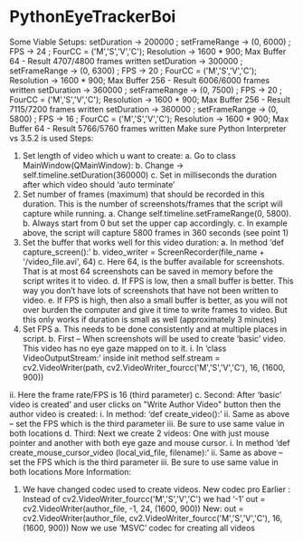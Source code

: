 # PythonEyeTrackerBoi

Some Viable Setups:
setDuration -> 200000 ; setFrameRange -> (0, 6000) ; FPS -> 24 ; FourCC = ('M','S','V','C'); Resolution -> 1600 * 900; Max Buffer 64 - Result 4707/4800 frames written
setDuration -> 300000 ; setFrameRange -> (0, 6300) ; FPS -> 20 ; FourCC = ('M','S','V','C'); Resolution -> 1600 * 900; Max Buffer 256 - Result 6006/6000 frames written
setDuration -> 360000 ; setFrameRange -> (0, 7500) ; FPS -> 20 ; FourCC = ('M','S','V','C'); Resolution -> 1600 * 900; Max Buffer 256 - Result 7115/7200 frames written
setDuration -> 360000 ; setFrameRange -> (0, 5800) ; FPS -> 16 ; FourCC = ('M','S','V','C'); Resolution -> 1600 * 900; Max Buffer 64 - Result 5766/5760 frames written
Make sure Python Interpreter  vs 3.5.2 is used
Steps:
1.    Set length of video which u want to create:
a.    Go to class MainWindow(QMainWindow):
b.    Change -> self.timeline.setDuration(360000)
c.    Set in milliseconds the duration after which video should ‘auto terminate’
2.    Set number of frames (maximum) that should be recorded in this duration. This is the number of screenshots/frames that the script will capture while running.
a.    Change self.timeline.setFrameRange(0, 5800).
b.    Always start from 0 but set the upper cap accordingly.
c.    In example above, the script will capture 5800 frames in 360 seconds (see point 1)
3.    Set the buffer that works well for this video duration:
a.    In method ‘def capture_screen():’
b.    video_writer = ScreenRecorder(file_name + '/video_file.avi', 64)
c.    Here 64, is the buffer available for screenshots. That is at most 64 screenshots can be saved in memory before the script writes it to video.
d.    If FPS is low, then a small buffer is better. This way you don’t have lots of screenshots that have not been written to video.
e.    If FPS is high, then also a small buffer is better, as you will not over burden the computer and give it time to write frames to video. But this only works if duration is small as well (approximately 3 minutes)
4.    Set FPS
a.    This needs to be done consistently and at multiple places in script.
b.    First – When screenshots will be used to create ‘basic’ video. This video has no eye gaze mapped on to it.
i.    In ‘class VideoOutputStream:’ inside init method
self.stream = cv2.VideoWriter(path, cv2.VideoWriter_fourcc('M','S','V','C'), 16, (1600, 900))

ii.    Here the frame rate/FPS is 16 (third parameter)
c.    Second: After ‘basic’ video is created’ and user clicks on "Write Author Video" button then the author video is created:
i.    In method: ‘def create_video():’
ii.    Same as above – set the FPS which is the third parameter
iii.    Be sure to use same value in both locations
d.    Third: Next we create 2 videos: One with just mouse pointer and another with both eye gaze and mouse cursor.
i.    In method ‘def create_mouse_cursor_video (local_vid_file, filename):’
ii.    Same as above – set the FPS which is the third parameter
iii.    Be sure to use same value in both locations
More Information:
1.    We have changed codec used to create videos. New codec pro
Earlier :
Instead of cv2.VideoWriter_fourcc('M','S','V','C') we had ‘-1’
out = cv2.VideoWriter(author_file, -1, 24, (1600, 900))
New:
out = cv2.VideoWriter(author_file, cv2.VideoWriter_fourcc('M','S','V','C'), 16, (1600, 900))
Now we use ‘MSVC’ codec for creating all videos

